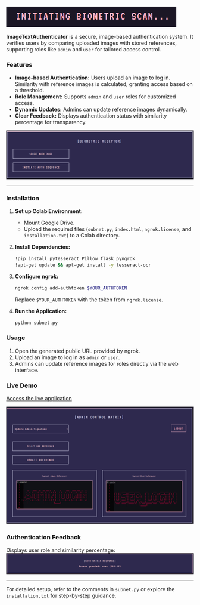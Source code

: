 ![Authentication Flow](Screenshots/cover.PNG)

**ImageTextAuthenticator** is a secure, image-based authentication system. It verifies users by comparing uploaded images with stored references, supporting roles like `admin` and `user` for tailored access control.

### Features
- **Image-based Authentication:** Users upload an image to log in. Similarity with reference images is calculated, granting access based on a threshold.
- **Role Management:** Supports `admin` and `user` roles for customized access.
- **Dynamic Updates:** Admins can update reference images dynamically.
- **Clear Feedback:** Displays authentication status with similarity percentage for transparency.

![Authentication Flow](Screenshots/Auth.PNG)

---

### Installation
1. **Set up Colab Environment:**
    - Mount Google Drive.
    - Upload the required files (`subnet.py`, `index.html`, `ngrok.license`, and `installation.txt`) to a Colab directory.

2. **Install Dependencies:**
    ```bash
    !pip install pytesseract Pillow flask pyngrok
    !apt-get update && apt-get install -y tesseract-ocr
    ```

3. **Configure ngrok:**
    ```bash
    ngrok config add-authtoken $YOUR_AUTHTOKEN
    ```
    Replace `$YOUR_AUTHTOKEN` with the token from `ngrok.license`.

4. **Run the Application:**
    ```bash
    python subnet.py
    ```

### Usage
1. Open the generated public URL provided by ngrok.
2. Upload an image to log in as `admin` or `user`.
3. Admins can update reference images for roles directly via the web interface.

### Live Demo
[Access the live application](https://ea05-34-71-39-189.ngrok-free.app/) 

![Admin Panel](Screenshots/Admin.PNG)

### Authentication Feedback
Displays user role and similarity percentage:
![Feedback](Screenshots/Access.PNG)

---
For detailed setup, refer to the comments in `subnet.py` or explore the `installation.txt` for step-by-step guidance.

